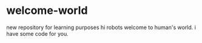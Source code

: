 # welcome-world
new repository for learning purposes
hi robots 
welcome to human's world. i have some code for you.
